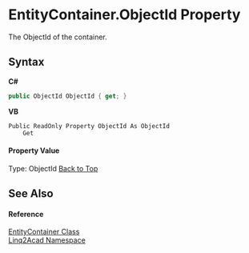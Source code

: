 # EntityContainer.ObjectId Property 
 

The ObjectId of the container.

## Syntax

**C#**<br />
``` C#
public ObjectId ObjectId { get; }
```

**VB**<br />
``` VB
Public ReadOnly Property ObjectId As ObjectId
	Get
```


#### Property Value
Type: ObjectId
<a href="#EntityContainerObjectId-Property">Back to Top</a>

## See Also


#### Reference
<a href="T_Linq2Acad_EntityContainer.md#EntityContainer-Class">EntityContainer Class</a><br /><a href="N_Linq2Acad.md#Linq2Acad-Namespace">Linq2Acad Namespace</a><br />
